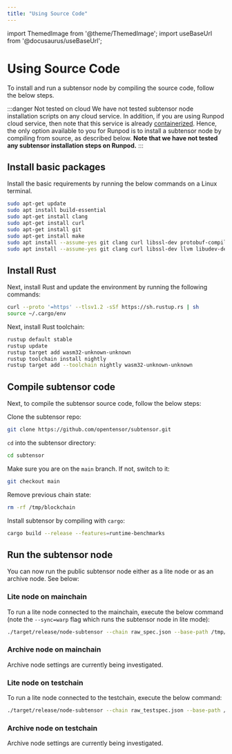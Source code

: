 ```yaml
---
title: "Using Source Code"
---
```

import ThemedImage from '@theme/ThemedImage';
import useBaseUrl from '@docusaurus/useBaseUrl';

# Using Source Code

To install and run a subtensor node by compiling the source code, follow the below steps.

:::danger Not tested on cloud 
We have not tested subtensor node installation scripts on any cloud service. In addition, if you are using Runpod cloud service, then note that this service is already [containerized](https://docs.runpod.io/pods/overview). Hence, the only option available to you for Runpod is to install a subtensor node by compiling from source, as described below. **Note that we have not tested any subtensor installation steps on Runpod.** 
:::

## Install basic packages

Install the basic requirements by running the below commands on a Linux terminal.

```bash title="On Linux"
sudo apt-get update 
sudo apt install build-essential
sudo apt-get install clang
sudo apt-get install curl 
sudo apt-get install git 
sudo apt-get install make
sudo apt install --assume-yes git clang curl libssl-dev protobuf-compiler
sudo apt install --assume-yes git clang curl libssl-dev llvm libudev-dev make protobuf-compiler
```

## Install Rust

Next, install Rust and update the environment by running the following commands:

```bash
curl --proto '=https' --tlsv1.2 -sSf https://sh.rustup.rs | sh
source ~/.cargo/env
```

Next, install Rust toolchain:

```bash
rustup default stable
rustup update
rustup target add wasm32-unknown-unknown
rustup toolchain install nightly
rustup target add --toolchain nightly wasm32-unknown-unknown
```

## Compile subtensor code 

Next, to compile the subtensor source code, follow the below steps:

Clone the subtensor repo:

```bash
git clone https://github.com/opentensor/subtensor.git
```

`cd` into the subtensor directory:

```bash
cd subtensor
```

Make sure you are on the `main` branch. If not, switch to it:

```bash
git checkout main
```

Remove previous chain state:

```bash
rm -rf /tmp/blockchain 
```

Install subtensor by compiling with `cargo`:

```bash
cargo build --release --features=runtime-benchmarks
```

## Run the subtensor node

You can now run the public subtensor node either as a lite node or as an archive node. See below:

### Lite node on mainchain 

To run a lite node connected to the mainchain, execute the below command (note the `--sync=warp` flag which runs the subtensor node in lite mode):

```bash title="With --sync=warp setting, for lite node"
./target/release/node-subtensor --chain raw_spec.json --base-path /tmp/blockchain --sync=warp --execution wasm --wasm-execution compiled --port 30333 --max-runtime-instances 64 --rpc-max-response-size 2048 --rpc-cors all --rpc-port 9933 --bootnodes /ip4/13.58.175.193/tcp/30333/p2p/12D3KooWDe7g2JbNETiKypcKT1KsCEZJbTzEHCn8hpd4PHZ6pdz5 --no-mdns --in-peers 8000 --out-peers 8000 --prometheus-external --rpc-external
``` 

### Archive node on mainchain

Archive node settings are currently being investigated. 

<!-- To run an archive node connected to the mainchain, execute the below command (note the `--sync=full` which syncs the node to the full chain and `--pruning archive` flags, which disables the node's automatic pruning of older historical data):

```bash title="With --sync=full and --pruning archive setting, for archive node"
./target/release/node-subtensor --chain raw_spec.json --base-path /tmp/blockchain --sync=full --pruning archive --execution wasm --wasm-execution compiled --port 30333 --max-runtime-instances 64 --rpc-max-response-size 2048 --rpc-cors all --rpc-port 9933 --ws-port 9944 --bootnodes /ip4/13.58.175.193/tcp/30333/p2p/12D3KooWDe7g2JbNETiKypcKT1KsCEZJbTzEHCn8hpd4PHZ6pdz5 --ws-max-connections 16000 --no-mdns --in-peers 8000 --out-peers 8000 --prometheus-external --rpc-external --ws-external
``` 
-->

### Lite node on testchain 

To run a lite node connected to the testchain, execute the below command:

```bash title="With bootnodes set to testnet and --sync=warp setting, for lite node."
./target/release/node-subtensor --chain raw_testspec.json --base-path /tmp/blockchain --sync=warp --execution wasm --wasm-execution compiled --port 30333 --max-runtime-instances 64 --rpc-max-response-size 2048 --rpc-cors all --rpc-port 9933 --bootnodes /dns/bootnode.test.finney.opentensor.ai/tcp/30333/p2p/12D3KooWPM4mLcKJGtyVtkggqdG84zWrd7Rij6PGQDoijh1X86Vr --no-mdns --in-peers 8000 --out-peers 8000 --prometheus-external --rpc-external
``` 

### Archive node on testchain

Archive node settings are currently being investigated. 

<!--
To run an archive node connected to the testchain, execute the below command:

```bash title="With bootnodes set to testnet and --sync=full and --pruning archive setting, for archive node"
./target/release/node-subtensor --chain raw_testspec.json --base-path /tmp/blockchain --sync=full --pruning archive --execution wasm --wasm-execution compiled --port 30333 --max-runtime-instances 64 --rpc-max-response-size 2048 --rpc-cors all --rpc-port 9933 --ws-port 9944 --bootnodes /dns/bootnode.test.finney.opentensor.ai/tcp/30333/p2p/12D3KooWPM4mLcKJGtyVtkggqdG84zWrd7Rij6PGQDoijh1X86Vr --ws-max-connections 16000 --no-mdns --in-peers 8000 --out-peers 8000 --prometheus-external --rpc-external --ws-external
``` 
-->
